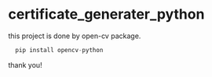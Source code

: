# certificate_generater_python

this project is done by open-cv package.
``` python = 
  pip install opencv-python
```

thank you!
